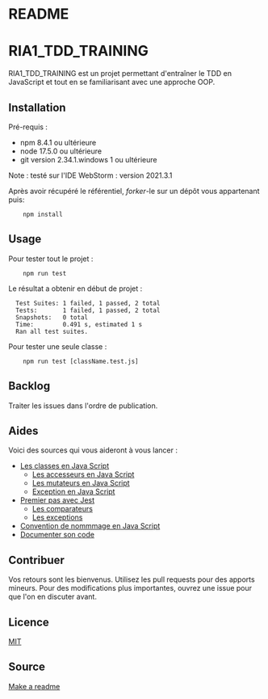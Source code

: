 # README

# RIA1_TDD_TRAINING

RIA1_TDD_TRAINING est un projet permettant d'entraîner le TDD en JavaScript et tout en se familiarisant avec une approche OOP.

## Installation

Pré-requis :

* npm 8.4.1 ou ultérieure
* node 17.5.0 ou ultérieure
* git version 2.34.1.windows 1 ou ultérieure

Note : testé sur l'IDE WebStorm : version 2021.3.1

Après avoir récupéré le référentiel, *forker*-le sur un dépôt vous appartenant puis:

```
    npm install
```

## Usage

Pour tester tout le projet :

```
    npm run test
```

Le résultat a obtenir en début de projet :

```
  Test Suites: 1 failed, 1 passed, 2 total
  Tests:       1 failed, 1 passed, 2 total
  Snapshots:   0 total
  Time:        0.491 s, estimated 1 s
  Ran all test suites.
```

Pour tester une seule classe :

```
    npm run test [className.test.js]
```

## Backlog

Traiter les issues dans l'ordre de publication.

## Aides

Voici des sources qui vous aideront à vous lancer :

* [Les classes en Java Script](https://developer.mozilla.org/en-US/docs/Learn/JavaScript/Objects/Classes_in_JavaScript)
  * [Les accesseurs en Java Script](https://developer.mozilla.org/fr/docs/Web/JavaScript/Reference/Functions/get)
  * [Les mutateurs en Java Script](https://developer.mozilla.org/fr/docs/Web/JavaScript/Reference/Functions/set)
  * [Exception en Java Script](https://rollbar.com/guides/javascript/how-to-throw-exceptions-in-javascript/#)
* [Premier pas avec Jest](https://jestjs.io/docs/getting-started)
  * [Les comparateurs](https://jestjs.io/fr/docs/expect)
  * [Les exceptions](https://jestjs.io/docs/using-matchers#exceptions)
* [Convention de nommmage en Java Script](https://developer.mozilla.org/fr/docs/MDN/Guidelines/Code_guidelines/JavaScript)
* [Documenter son code](https://www.jetbrains.com/help/webstorm/creating-jsdoc-comments.html)

## Contribuer
Vos retours sont les bienvenus. Utilisez les pull requests pour des apports mineurs. Pour des modifications plus importantes, ouvrez une issue pour que l'on en discuter avant.

## Licence
[MIT](https://choosealicense.com/licenses/mit/)

## Source 
[Make a readme](https://www.makeareadme.com/)
